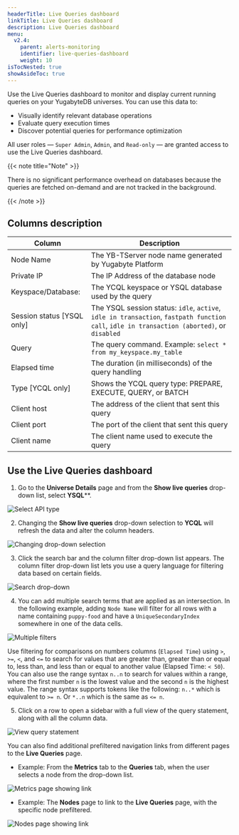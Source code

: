 ```yaml
---
headerTitle: Live Queries dashboard
linkTitle: Live Queries dashboard
description: Live Queries dashboard
menu:
  v2.4:
    parent: alerts-monitoring
    identifier: live-queries-dashboard
    weight: 10
isTocNested: true
showAsideToc: true
---
```


Use the Live Queries dashboard to monitor and display current running queries on your YugabyteDB universes. You can use this data to:

- Visually identify relevant database operations
- Evaluate query execution times
- Discover potential queries for performance optimization

All user roles — `Super Admin`, `Admin`, and `Read-only` — are granted access to use the Live Queries dashboard.

{{< note title="Note" >}}

There is no significant performance overhead on databases because the queries are fetched on-demand and are not tracked in the background.

{{< /note >}}

## Columns description

| Column                     | Description                                                  |
| -------------------------- | ------------------------------------------------------------ |
| Node Name                  | The YB-TServer node name generated by Yugabyte Platform      |
| Private IP                 | The IP Address of the database node                          |
| Keyspace/Database:         | The YCQL keyspace or YSQL database used by the query         |
| Session status [YSQL only] | The YSQL session status: `idle`, `active`, `idle in transaction`, `fastpath function call`, `idle in transaction (aborted)`, or `disabled` |
| Query                      | The query command. Example: `select * from my_keyspace.my_table` |
| Elapsed time               | The duration (in milliseconds) of the query handling         |
| Type [YCQL only]           | Shows the YCQL query type: PREPARE, EXECUTE, QUERY, or BATCH |
| Client host                | The address of the client that sent this query               |
| Client port                | The port of the client that sent this query                  |
| Client name                | The client name used to execute the query                    |

## Use the **Live Queries** dashboard

1. Go to the **Universe Details** page and from the **Show live queries** drop-down list, select **YSQL****.

![Select API type](/images/yp/alerts-monitoring/live-queries/image1.png)

2. Changing the **Show live queries** drop-down selection to **YCQL** will refresh the data and alter the column headers.

![Changing drop-down selection](/images/yp/alerts-monitoring/live-queries/image2.png)

3. Click the search bar and the column filter drop-down list appears. The column filter drop-down list lets you use a query language for filtering data based on certain fields.

![Search drop-down](/images/yp/alerts-monitoring/live-queries/search-dropdown.png)

4. You can add multiple search terms that are applied as an intersection. In the following example, adding `Node Name` will filter for all rows with a name containing `puppy-food` and have a `UniqueSecondaryIndex` somewhere in one of the data cells.

![Multiple filters](/images/yp/alerts-monitoring/live-queries/multiple-filters.png)

Use filtering for comparisons on numbers columns (`Elapsed Time`) using `>`, `>=`, `<`, and `<=` to search for values that are greater than, greater than or equal to, less than, and less than or equal to another value (Elapsed Time: `< 50`).  You can also use the range syntax `n..n` to search for values within a range, where the first number `n` is the lowest value and the second `n` is the highest value. The range syntax supports tokens like the following: `n..*` which is equivalent to `>= n`. Or `*..n` which is the same as `<= n`.

5. Click on a row to open a sidebar with a full view of the query statement, along with all the column data.

![View query statement](/images/yp/alerts-monitoring/live-queries/image5.png)

You can also find additional prefiltered navigation links from different pages to the **Live Queries** page.

* Example: From the **Metrics** tab to the **Queries** tab, when the user selects a node from the drop-down list.

![Metrics page showing link](/images/yp/alerts-monitoring/live-queries/metrics-page-showing-link.png)

* Example: The **Nodes** page to link to the **Live Queries** page, with the specific node prefiltered.

![Nodes page showing link](/images/yp/alerts-monitoring/live-queries/nodes-page-show-link.png)
